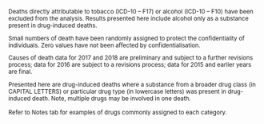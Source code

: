<small>
Deaths directly attributable to tobacco (ICD-10 – F17) or alcohol (ICD-10 – F10) have been excluded from the analysis. Results presented here include alcohol only as a substance present in drug-induced deaths.

Small numbers of death have been randomly assigned to protect the confidentiality of individuals. Zero values have not been affected by confidentialisation.

Causes of death data for 2017 and 2018 are preliminary and subject to a further revisions process; data for 2016 are subject to a revisions process; data for 2015 and earlier years are final.

Presented here are drug-induced deaths where a substance from a broader drug class (in CAPITAL LETTERS) or particular drug type (in lowercase letters) was present in drug-induced death. Note, multiple drugs may be involved in one death.

Refer to Notes tab for examples of drugs commonly assigned to each category.
</small>
